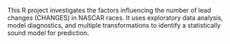 This R project investigates the factors influencing the number of lead changes (CHANGES) in NASCAR races. It uses exploratory data analysis, model diagnostics, and multiple transformations to identify a statistically sound model for prediction.

